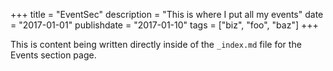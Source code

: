 +++
title = "EventSec"
description = "This is where I put all my events"
date = "2017-01-01"
publishdate = "2017-01-10"
tags = ["biz", "foo", "baz"]
+++

This is content being written directly inside of the `_index.md` file for the Events section page.